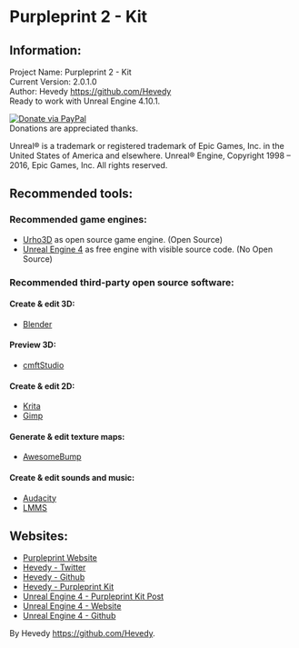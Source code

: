 # Purpleprint 2 - Kit


## Information:
Project Name: Purpleprint 2 - Kit   
Current Version: 2.0.1.0  
Author: Hevedy <https://github.com/Hevedy>  
Ready to work with Unreal Engine 4.10.1.  


[![Donate via PayPal](https://www.paypalobjects.com/en_US/ES/i/btn/btn_donateCC_LG.gif)](https://streampro.io/tip/hevedy)  
Donations are appreciated thanks.


Unreal® is a trademark or registered trademark of Epic Games, Inc. in the United States of America and elsewhere.
Unreal® Engine, Copyright 1998 – 2016, Epic Games, Inc. All rights reserved.





## Recommended tools:
### Recommended game engines:
- [Urho3D][Urho3DL] as open source game engine. (Open Source)
- [Unreal Engine 4][UnrealEngine4L] as free engine with visible source code. (No Open Source)

### Recommended third-party open source software:
#### Create & edit 3D:
- [Blender][BlenderL]

#### Preview 3D:
- [cmftStudio][cmftStudioL]

#### Create & edit 2D:
- [Krita][KritaL]
- [Gimp][GimpL]

#### Generate & edit texture maps:
- [AwesomeBump][AwesomeBumpL]

#### Create & edit sounds and music:
- [Audacity][AudacityL]
- [LMMS][LMMSL]


## Websites:
- [Purpleprint Website][PurpleprintWeb]
- [Hevedy - Twitter][HevedyTwitter]
- [Hevedy - Github][HevedyGithub]
- [Hevedy - Purpleprint Kit][PurpleprintKitGithub]
- [Unreal Engine 4 - Purpleprint Kit Post][UE4PostPK]
- [Unreal Engine 4 - Website][UE4Website]
- [Unreal Engine 4 - Github][UE4Github]




By Hevedy <https://github.com/Hevedy>.


[Urho3DL]: http://urho3d.github.io/
[UnrealEngine4L]: https://www.unrealengine.com/
[BlenderL]: http://www.blender.org/
[cmftStudioL]: https://github.com/dariomanesku/cmftStudio
[KritaL]: https://krita.org/
[GimpL]: http://www.gimp.org/
[AwesomeBumpL]: https://github.com/kmkolasinski/AwesomeBump
[AudacityL]: http://audacityteam.org/
[LMMSL]: https://lmms.io/


[PurpleprintWeb]: http://hevedy.github.io/Purpleprint/
[HevedyTwitter]: https://twitter.com/Hevedy
[HevedyGithub]: https://github.com/Hevedy
[PurpleprintKitGithub]: https://github.com/Hevedy/PurpleprintKit
[UE4Github]: https://github.com/EpicGames/UnrealEngine
[UE4Website]: https://www.unrealengine.com/
[UE4PostPK]: https://forums.unrealengine.com/showthread.php?92089-ASSETS-PLUGIN-FREE-Purpleprint-2-Kit-by-Hevedy
[Trello]: https://trello.com/b/vx7Ydo7I/public-projects
[Roboto]: http://www.google.com/fonts/specimen/Roboto
